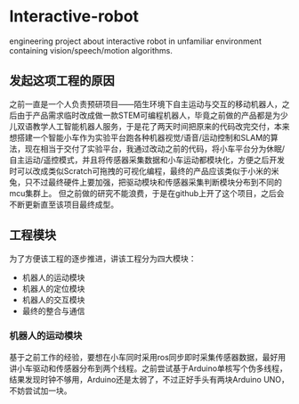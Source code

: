 # Interactive-robot
engineering project about interactive robot in unfamiliar environment containing vision/speech/motion algorithms.

## 发起这项工程的原因
之前一直是一个人负责预研项目——陌生环境下自主运动与交互的移动机器人，之后由于产品需求临时改成做一款STEM可编程机器人，毕竟之前做的产品都是为少儿双语教学人工智能机器人服务，于是花了两天时间把原来的代码改完交付，本来想搭建一个智能小车作为实验平台跑各种机器视觉/语音/运动控制和SLAM的算法，现在相当于交付了实验平台，我通过改动之前的代码，将小车平台分为休眠/自主运动/遥控模式，并且将传感器采集数据和小车运动都模块化，方便之后开发时可以改成类似Scratch可拖拽的可视化编程，最终的产品应该类似于小米的米兔，只不过最终硬件上要加强，把驱动模块和传感器采集判断模块分布到不同的mcu集群上。
但之前做的研究不能浪费，于是在github上开了这个项目，之后会不断更新直至该项目最终成型。

## 工程模块
为了方便该工程的逐步推进，讲该工程分为四大模块：
* 机器人的运动模块
* 机器人的定位模块
* 机器人的交互模块
* 最终的整合与通信

### 机器人的运动模块
基于之前工作的经验，要想在小车同时采用ros同步即时采集传感器数据，最好用讲小车驱动和传感器分布到两个线程。之前尝试基于Arduino单核写个伪多线程，结果发现时钟不够用，Arduino还是太弱了，不过正好手头有两块Arduino UNO，不妨尝试加一块。
